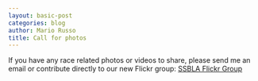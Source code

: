```yaml
---
layout: basic-post
categories: blog
author: Mario Russo
title: Call for photos
---
```

If you have any race related photos or videos to share, please send me an email or contribute directly to our new Flickr group: [SSBLA Flickr Group](http://www.flickr.com/groups/ssbla/)